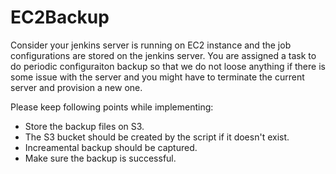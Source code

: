 # EC2Backup

Consider your jenkins server is running on EC2 instance and the job configurations are stored on the jenkins server. You are assigned a task to do periodic configuraiton backup so that we do not loose anything if there is some issue with the server and you might have to terminate the current server and provision a new one. 

Please keep following points while implementing:
- Store the backup files on S3.
- The S3 bucket should be created by the script if it doesn't exist.
- Increamental backup should be captured.
- Make sure the backup is successful.
